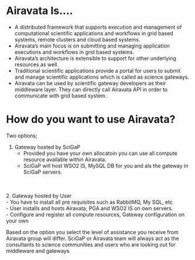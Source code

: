 # Airavata Is....

- A distributed framework that supports execution and management of computational scientific applications and workflows in grid based systems, remote clusters and cloud based systems.
- Airavata’s main focus is on submitting and managing application executions and workflows in grid based systems.
- Airavata’s architecture is extensible to support for other underlying resources as well.
- Traditional scientific applications provide a portal for users to submit and manage scientific applications which is called as science gateways.
- Airavata can be used by scientific gateway developers as their middleware layer. They can directly call Airavata API in order to communicate with grid based system.

# How do you want to use Airavata?

Two options; </br>
1. Gateway hosted by SciGaP<br>
    - Provided you have your own allocatoin you can use all compute resource available within Airavata.<br>
    - SciGaP will host WSO2 IS, MySQL DB for you and als the gateway in SciGaP servers.<br>
<br>
<br>2. Gateway hosted by User<br>
    - You have to install all pre requisites such as RabbitMQ, My SQL, etc<br>
    - User installs and hosts Airavata, PGA and WSO2 IS on own servers.<br>
    - Configure and register all compute resources, Gateway configuration on your own<br>


Based on the option you select the level of assistance you receive from Airavata group will differ. 
SciGaP or Airavata team will always act as the consultants to science communities and users who are looking out for middleware and gateways.
